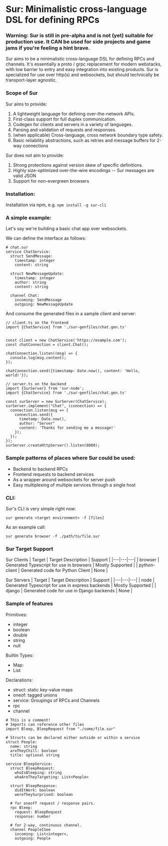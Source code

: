 # Sur: Minimalistic cross-language DSL for defining RPCs

### Warning: Sur is still in pre-alpha and is not (yet) suitable for production use. It CAN be used for side projects and game jams if you're feeling a hint brave.

Sur aims to be a minimalistic cross-language DSL for defining RPCs and channels.
It's essentially a proto / grpc replacement for modern webstacks, with low
barrier to entry and easy integration into existing products. Sur is specialized
for use over http(s) and websockets, but should technically be transport-layer
agnostic.

### Scope of Sur

Sur aims to provide:

1. A lightweight language for defining over-the-network APIs.
2. First-class support for full duplex communication.
3. Codegen for clients and servers in a variety of languages.
4. Parsing and validation of requests and responses.
5. (when applicable) Cross-language, cross network boundary type safety.
6. Basic reliability abstractions, such as retries and message buffers for 2-way
   connections

Sur does not aim to provide:

1. Strong protections against version skew of specific definitions.
2. Highly size-optimized over-the-wire encodings -- Sur messages are valid JSON
3. Support for non-evergreen browsers
### Installation:

Installation via npm, e.g. `npm install -g sur-cli`

### A simple example:

Let's say we're building a basic chat app over websockets.

We can define the interface as follows:

```
# chat.sur
service ChatService:
  struct SendMessage:
    timestamp: integer
    content: string

  struct NewMessageUpdate:
    timestamp: integer
    author: string
    content: string

  channel Chat:
    incoming: SendMessage
    outgoing: NewMessageUpdate
```

And consume the generated files in a sample client and server:

```
// client.ts on the frontend
import {ChatService} from './sur-genfiles/chat.gen.ts'


const client = new ChatService('https://example.com');
const chatConnection = client.Chat();

chatConnection.listen((msg) => {
  console.log(msg.content);
});

chatConnection.send({timestamp: Date.now(), content: 'Hello, world!'});

```

```
// server.ts on the backend
import {SurServer} from 'sur-node';
import {ChatService} from './sur-genfiles/chat.gen.ts'

const surServer = new SurServer(ChatService);
surServer.implement("Chat", (connection) => {
  connection.listen(msg => {
    connection.send({
      timetamp: Date.now(),
      author: "Server"
      content: 'Thanks for sending me a message!'
    });
  });
});
surServer.createHttpServer().listen(8080);

```

### Sample patterns of places where Sur could be used:

- Backend to backend RPCs
- Frontend requests to backend services
- As a wrapper around websockets for server push
- Easy multiplexing of multiple services through a single host

### CLI:
Sur's CLI is very simple right now:

`sur generate <target environment> -f [files]`

As an example call:

`sur generate browser -f ./path/to/file.sur`

### Sur Target Support

Sur Clients
| Target | Target Description | Support |
|---|---|---|
| browser | Generated Typescript for use in browsers | Mostly Supported |
| python-client | Generated code for Python Client | None |

Sur Servers
| Target | Target Description | Support |
|---|---|---|
| node | Generated Typescript for use in express backends | Mostly Supported |
| django | Generated code for use in Django backends | None |

### Sample of features

Primitives:

- integer
- boolean
- double
- string
- null

Builtin Types:

- Map:
- List

Declarations:

- struct: static key-value maps
- oneof: tagged unions
- service: Groupings of RPCs and Channels
- rpc
- channel

```
# This is a comment!
# Imports can reference other files
import Bleep, BleepRequest from "./some/file.sur"

# Structs can be declared either outside or within a service
struct People:
  name: string
  areTheyChill: boolean
  title: optional string

service BleepService:
  struct BleepRequest:
    whoIsBleeping: string
    whoAreTheyTargeting: List<People>

  struct BleepResponse:
    didItWork: boolean
    wereTheySurprised: boolean

  # for oneoff request / response pairs.
  rpc Bleep:
    request: BleepRequest
    response: number

  # for 2-way, continuous channel.
  channel PeopleISee
    incoming: List<integer>,
    outgoing: People

```
